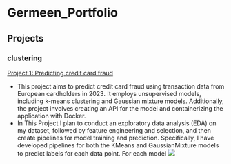# Germeen_Portfolio

## Projects
### clustering
[Project 1: Predicting credit card fraud ](https://github.com/germeengehad/Predicting-credit-card-fraud)
- This project aims to predict credit card fraud using transaction data from European cardholders in 2023. It employs unsupervised models, including k-means clustering and Gaussian mixture models. Additionally, the project involves creating an API for the model and containerizing the application with Docker.
- In This Project I plan to conduct an exploratory data analysis (EDA) on my dataset, followed by feature engineering and selection, and then create pipelines for model training and prediction. Specifically, I have developed pipelines for both the KMeans and GaussianMixture models to predict labels for each data point. For each model
![](/images/credit_cards.jpeg-1-900x510.jpg)

